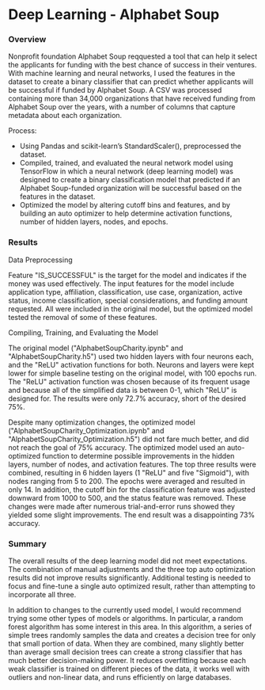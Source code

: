 # Deep Learning - Alphabet Soup

### Overview
Nonprofit foundation Alphabet Soup reqquested a tool that can help it select the applicants for funding with the best chance of success in their ventures. With machine learning and neural networks, I used the features in the dataset to create a binary classifier that can predict whether applicants will be successful if funded by Alphabet Soup. A CSV was processed containing more than 34,000 organizations that have received funding from Alphabet Soup over the years, with a number of columns that capture metadata about each organization.  

Process:
* Using Pandas and scikit-learn’s StandardScaler(), preprocessed the dataset.
* Compiled, trained, and evaluated the neural network model using TensorFlow in which a neural network (deep learning model) was designed to create a binary classification model that predicted if an Alphabet Soup-funded organization will be successful based on the features in the dataset.
* Optimized the model by altering cutoff bins and features, and by building an auto optimizer to help determine activation functions, number of hidden layers, nodes, and epochs.

### Results
Data Preprocessing

Feature "IS_SUCCESSFUL" is the target for the model and indicates if the money was used effectively.
The input features for the model include application type, affiliation, classification, use case, organization, active status, income classification, special considerations, and funding amount requested. All were included in the original model, but the optimized model tested the removal of some of these features.

Compiling, Training, and Evaluating the Model

The original model ("AlphabetSoupCharity.ipynb" and "AlphabetSoupCharity.h5") used two hidden layers with four neurons each, and the "ReLU" activation functions for both. Neurons and layers were kept lower for simple baseline testing on the original model, with 100 epochs run. The "ReLU" activation function was chosen because of its frequent usage and because all of the simplified data is between 0-1, which "ReLU" is designed for. The results were only 72.7% accuracy, short of the desired 75%.

Despite many optimization changes, the optimized model ("AlphabetSoupCharity_Optimization.ipynb" and "AlphabetSoupCharity_Optimization.h5") did not fare much better, and did not reach the goal of 75% accuracy. The optimized model used an auto-optimized function to determine possible improvements in the hidden layers, number of nodes, and activation features. The top three results were combined, resulting in 6 hidden layers (1 "ReLU" and five "Sigmoid"), with nodes ranging from 5 to 200. The epochs were averaged and resulted in only 14. In addition, the cutoff bin for the classification feature was adjusted downward from 1000 to 500, and the status feature was removed. These changes were made after numerous trial-and-error runs showed they yielded some slight improvements. The end result was a disappointing 73% accuracy.

### Summary
The overall results of the deep learning model did not meet expectations. The combination of manual adjustments and the three top auto optimization results did not improve results significantly. Additional testing is needed to focus and fine-tune a single auto optimized result, rather than attempting to incorporate all three.  

In addition to changes to the currently used model, I would recommend trying some other types of models or algorithms.  In particular, a random forest algorithm has some interest in this area. In this algorithm, a series of simple trees randomly samples the data and creates a decision tree for only that small portion of data. When they are combined, many slightly better than average small decision trees can create a strong classifier that has much better decision-making power. It reduces overfitting because each weak classifier is trained on different pieces of the data, it works well with outliers and non-linear data, and runs efficiently on large databases.
